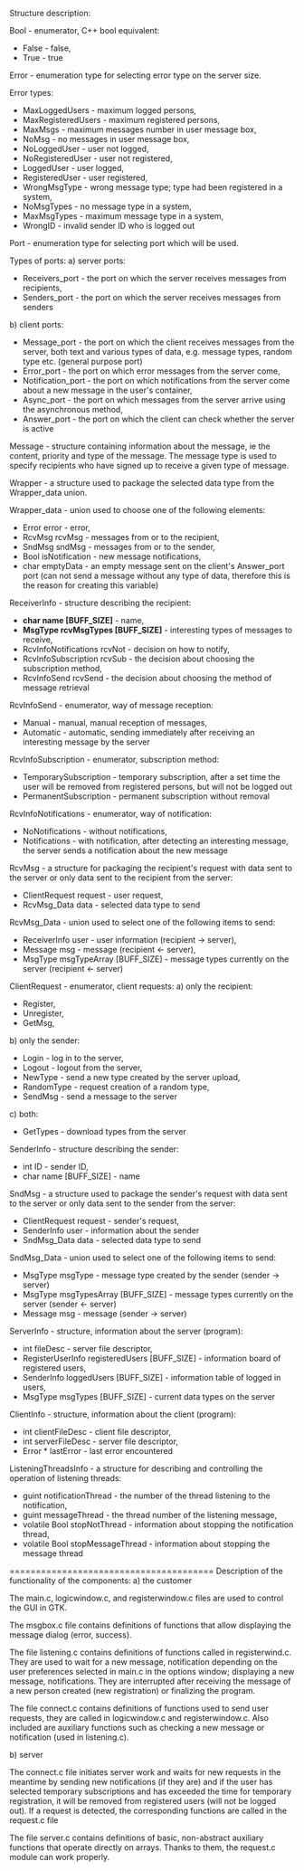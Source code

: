 Structure description:



Bool - enumerator, C++ bool equivalent:
  - False - false,
  - True - true



Error - enumeration type for selecting error type on the server size.

Error types:
  - MaxLoggedUsers - maximum logged persons,
  - MaxRegisteredUsers - maximum registered persons,
  - MaxMsgs - maximum messages number in user message box,
  - NoMsg - no messages in user message box,
  - NoLoggedUser - user not logged,
  - NoRegisteredUser - user not registered,
  - LoggedUser - user logged,
  - RegisteredUser - user registered,
  - WrongMsgType - wrong message type; type had been registered in a system,
  - NoMsgTypes - no message type in a system,
  - MaxMsgTypes - maximum message type in a system,
  - WrongID - invalid sender ID who is logged out




Port - enumeration type for selecting port which will be used.

Types of ports:
a) server ports:
  - Receivers_port - the port on which the server receives messages from recipients,
  - Senders_port - the port on which the server receives messages from senders

b) client ports:
  - Message_port - the port on which the client receives messages from the server, both text and various types of data, e.g. message types, random type etc. (general purpose port)
  - Error_port - the port on which error messages from the server come,
  - Notification_port - the port on which notifications from the server come about a new message in the user's container,
  - Async_port - the port on which messages from the server arrive using the asynchronous method,
  - Answer_port - the port on which the client can check whether the server is active





Message - structure containing information about the message, ie the content, priority and type of the message.
The message type is used to specify recipients who have signed up to receive a given type of message.







Wrapper - a structure used to package the selected data type from the Wrapper_data union.




Wrapper_data - union used to choose one of the following elements:
  - Error error - error,
  - RcvMsg rcvMsg - messages from or to the recipient,
  - SndMsg sndMsg - messages from or to the sender,
  - Bool isNotification - new message notifications,
  - char emptyData - an empty message sent on the client's Answer_port port (can not send a message without any type of data, therefore this is the reason for creating this variable)



ReceiverInfo - structure describing the recipient:
  - **char name [BUFF_SIZE]** - name,
  - **MsgType rcvMsgTypes [BUFF_SIZE]** - interesting types of messages to receive,
  - RcvInfoNotifications rcvNot - decision on how to notify,
  - RcvInfoSubscription rcvSub - the decision about choosing the subscription method,
  - RcvInfoSend rcvSend - the decision about choosing the method of message retrieval





RcvInfoSend - enumerator, way of message reception:
  - Manual - manual, manual reception of messages,
  - Automatic - automatic, sending immediately after receiving an interesting message by the server




RcvInfoSubscription - enumerator, subscription method:
  - TemporarySubscription - temporary subscription, after a set time the user will be removed from registered persons, but will not be logged out
  - PermanentSubscription - permanent subscription without removal




RcvInfoNotifications - enumerator, way of notification:
  - NoNotifications - without notifications,
  - Notifications - with notification, after detecting an interesting message, the server sends a notification about the new message




RcvMsg - a structure for packaging the recipient's request with data sent to the server or only data sent to the recipient from the server:
  - ClientRequest request - user request,
  - RcvMsg_Data data - selected data type to send



RcvMsg_Data - union used to select one of the following items to send:
  - ReceiverInfo user - user information (recipient -> server),
  - Message msg - message (recipient <- server),
  - MsgType msgTypeArray [BUFF_SIZE] - message types currently on the server (recipient <- server)




ClientRequest - enumerator, client requests:
a) only the recipient:
  - Register,
  - Unregister,
  - GetMsg,

b) only the sender:
  - Login - log in to the server,
  - Logout - logout from the server,
  - NewType - send a new type created by the server upload,
  - RandomType - request creation of a random type,
  - SendMsg - send a message to the server

c) both:
  - GetTypes - download types from the server





SenderInfo - structure describing the sender:
  - int ID - sender ID,
  - char name [BUFF_SIZE] - name




SndMsg - a structure used to package the sender's request with data sent to the server or only data sent to the sender from the server:
- ClientRequest request - sender's request,
- SenderInfo user - information about the sender
- SndMsg_Data data - selected data type to send




SndMsg_Data - union used to select one of the following items to send:
- MsgType msgType - message type created by the sender (sender -> server)
- MsgType msgTypesArray [BUFF_SIZE] - message types currently on the server (sender <- server)
- Message msg - message (sender -> server)





ServerInfo - structure, information about the server (program):
- int fileDesc - server file descriptor,
- RegisterUserInfo registeredUsers [BUFF_SIZE] - information board of registered users,
- SenderInfo loggedUsers [BUFF_SIZE] - information table of logged in users,
- MsgType msgTypes [BUFF_SIZE] - current data types on the server





ClientInfo - structure, information about the client (program):
- int clientFileDesc - client file descriptor,
- int serverFileDesc - server file descriptor,
- Error * lastError - last error encountered





ListeningThreadsInfo - a structure for describing and controlling the operation of listening threads:
- guint notificationThread - the number of the thread listening to the notification,
- guint messageThread - the thread number of the listening message,
- volatile Bool stopNotThread - information about stopping the notification thread,
- volatile Bool stopMessageThread - information about stopping the message thread
















=======================================
Description of the functionality of the components:
a) the customer




The main.c, logicwindow.c, and registerwindow.c files are used to control the GUI in GTK.

The msgbox.c file contains definitions of functions that allow displaying the message dialog (error, success).

The file listening.c contains definitions of functions called in registerwind.c. They are used to wait for a new message, notification depending on the user preferences selected in main.c in the options window; displaying a new message, notifications. They are interrupted after receiving the message of a new person created (new registration) or finalizing the program.

The file connect.c contains definitions of functions used to send user requests, they are called in logicwindow.c and registerwindow.c.
Also included are auxiliary functions such as checking a new message or notification (used in listening.c).




b) server


The connect.c file initiates server work and waits for new requests in the meantime by sending new notifications (if they are) and if the user has selected temporary subscriptions and has exceeded the time for temporary registration, it will be removed from registered users (will not be logged out). If a request is detected, the corresponding functions are called in the request.c file


The file server.c contains definitions of basic, non-abstract auxiliary functions that operate directly on arrays. Thanks to them, the request.c module can work properly.
